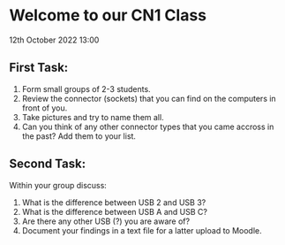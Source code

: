 Welcome to our CN1 Class
========================
12th October 2022 13:00

First Task:
-----------

1. Form small groups of 2-3 students.
2. Review the connector (sockets) that you can find on the computers in front of you.
3. Take pictures and try to name them all.
4. Can you think of any other connector types that you came accross in the past? Add them to your list.

Second Task:
-----------

Within your group discuss:

1. What is the difference between USB 2 and USB 3?
2. What is the difference between USB A and USB C? 
3. Are there any other USB (?) you are aware of?
4. Document your findings in a text file for a latter upload to Moodle.
